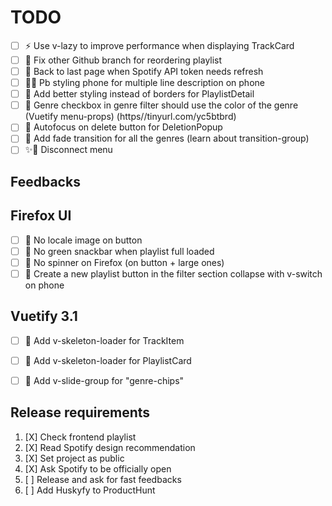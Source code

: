 # TODO

- [ ] ⚡️ Use v-lazy to improve performance when displaying TrackCard
- [ ] 🚧 Fix other Github branch for reordering playlist
- [ ] 🚧 Back to last page when Spotify API token needs refresh
- [ ] 🚧🎨 Pb styling phone for multiple line description on phone
- [ ] 🎨 Add better styling instead of borders for PlaylistDetail
- [ ] 🎨 Genre checkbox in genre filter should use the color of the genre (Vuetify menu-props) (https//tinyurl.com/yc5btbrd)
- [ ] 🎨 Autofocus on delete button for DeletionPopup
- [ ] 🎨 Add fade transition for all the genres (learn about transition-group)
- [ ] ✨🎨 Disconnect menu

## Feedbacks

## Firefox UI

- [ ] 🎨 No locale image on button
- [ ] 🎨 No green snackbar when playlist full loaded
- [ ] 🎨 No spinner on Firefox (on button + large ones)
- [ ] 🎨 Create a new playlist button in the filter section collapse with v-switch on phone

## Vuetify 3.1

- [ ] 🎨 Add v-skeleton-loader for TrackItem
- [ ] 🎨 Add v-skeleton-loader for PlaylistCard
- [ ] 🎨 Add v-slide-group for "genre-chips"


## Release requirements

1. [X] Check frontend playlist
2. [X] Read Spotify design recommendation
3. [X] Set project as public
4. [X] Ask Spotify to be officially open
5. [ ] Release and ask for fast feedbacks
6. [ ] Add Huskyfy to ProductHunt
